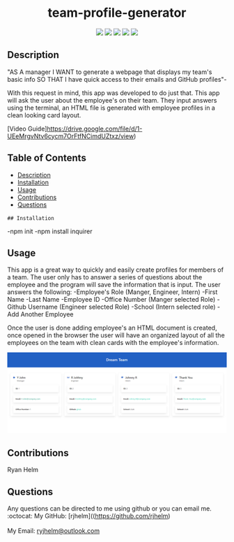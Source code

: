 <h1 align="center">team-profile-generator</h1>
  
<p align="center">
    <img src="https://img.shields.io/badge/Javascript-yellow" />
    <img src="https://img.shields.io/badge/-node.js-green" />
    <img src="https://img.shields.io/badge/-inquirer-red" >
    <img src="https://img.shields.io/badge/-screencastify-lightgrey" />
    <img src="https://img.shields.io/badge/-bulma-blue" />
</p>
 
## Description

   "AS A manager
   I WANT to generate a webpage that displays my team's basic info
   SO THAT I have quick access to their emails and GitHub profiles"-
    
   With this request in mind, this app was developed to do just that.
   This app will ask the user about the employee's on their team.
   They input answers using the terminal, an HTML file is generated with employee profiles in a clean looking card layout.
   <br />

   [Video Guide]https://drive.google.com/file/d/1-UEeMrgvNtv6cycm7OrFtfNCimdUZtxz/view)
    <br />
    
## Table of Contents

   - [Description](#description)
   - [Installation](#install)
   - [Usage](#usage)
   - [Contributions](#contributors)
   - [Questions](#questions)

    ## Installation
   -npm init
   -npm install inquirer

  ## Usage
   This app is a great way to quickly and easily create profiles for members of a team.
   The user only has to answer a series of questions about the employee and the program will save the information that is input.
   The user answers the following:
    -Employee's Role (Manger, Engineer, Intern)
    -First Name
    -Last Name
    -Employee ID
    -Office Number (Manger selected Role)
    -Github Username (Engineer selected Role)
    -School (Intern selected role)
    -Add Another Employee
  
   Once the user is done adding employee's an HTML document is created, once opened in the browser the user will have an organized layout of all the employees on the team with      clean cards with the employee's information.
   
   ![Geneated Team Profile](https://github.com/rjhelm/team-profile-generator/blob/main/assets/team.PNG?raw=true)

    
   ## Contributions
   Ryan Helm

   ## Questions
   Any questions can be directed to me using github or you can email me.
    <br />
    :octocat: My GitHub: [rjhelm]((https://github.com/rjhelm)<br />
    <br />
    My Email: ryjhelm@outlook.com<br />
